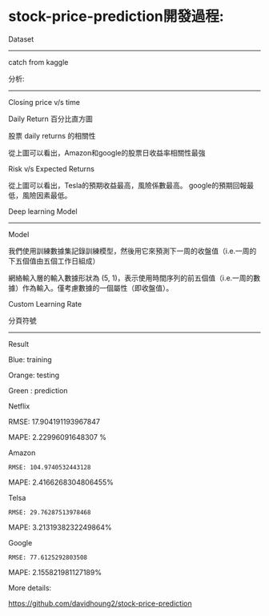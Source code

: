 # stock-price-prediction開發過程: 

Dataset 

-----------------------------------------------------------------------------------------------------------------	
catch from kaggle  

分析: 

------------------------------------------------------------------------------------------------------------------- 

Closing price v/s time	 

 

Daily Return 百分比直方圖 

股票 daily returns 的相關性 

 

從上圖可以看出，Amazon和google的股票日收益率相關性最強 

Risk v/s Expected Returns 

從上圖可以看出，Tesla的預期收益最高，風險係數最高。 google的預期回報最低，風險因素最低。 

Deep learning Model 

----------------------------------------------------------------------------------------------------------------- 

Model 

 

我們使用訓練數據集記錄訓練模型，然後用它來預測下一周的收盤值（i.e.一周的下五個值由五個工作日組成） 

網絡輸入層的輸入數據形狀為 (5, 1)，表示使用時間序列的前五個值（i.e.一周的數據）作為輸入。僅考慮數據的一個屬性（即收盤值）。 

Custom Learning Rate 

分頁符號
 

----------------------------------------------------------------------------------------------------------------- 

 

Result 

Blue: training 

Orange: testing 

Green : prediction 

Netflix 

RMSE: 17.904191193967847  

MAPE: 2.22996091648307 % 

 

Amazon 

	RMSE: 104.9740532443128  

MAPE: 2.4166268304806455% 

 

Telsa 

	RMSE: 29.76287513978468 

MAPE: 3.2131938232249864% 

 

Google 

	RMSE: 77.6125292803508 

MAPE: 2.155821981127189% 

 

More details: 

https://github.com/davidhoung2/stock-price-prediction 
